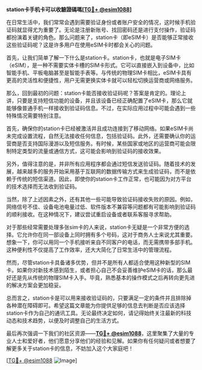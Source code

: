 **station卡手机卡可以收驗證碼嗎[[TG💪+ @esim1088](https://t.me/s/esim1088)]**

在日常生活中，我们常常会遇到需要验证身份或者账户安全的情况，这时候手机验证码就显得尤为重要了。无论是注册新账号、找回密码还是进行支付操作，验证码都扮演着关键的角色。那么问题来了，station卡（即eSIM卡）是否能够正常接收这些验证码呢？这是许多用户在使用eSIM卡时都会关心的问题。

首先，让我们简单了解一下什么是station卡。station卡，也就是电子SIM卡（eSIM），是一种不需要实体卡槽的SIM卡形式。它可以直接嵌入到设备中，比如智能手机、平板电脑甚至是智能手表等。与传统的物理SIM卡相比，eSIM卡具有更高的灵活性和便捷性，用户无需更换实体卡就可以轻松切换运营商或网络服务。

那么，回到最初的问题：station卡能否接收验证码呢？答案是肯定的。理论上讲，只要是支持短信功能的设备，并且该设备已经正确配置了eSIM卡，那么它就能够像普通手机一样接收到验证码信息。不过，在实际应用过程中可能会遇到一些特殊情况需要特别注意。

首先，确保你的station卡已经被激活并且成功连接到了移动网络。如果eSIM卡尚未完成设置流程，自然无法接收任何信息，包括验证码。此外，还需要确认你的运营商是否支持国际漫游以及短信服务。有时候，某些国家或地区的运营商可能会限制特定类型的流量或通信方式，这可能会影响到验证码的接收效果。

另外，值得注意的是，并非所有应用程序都会通过短信发送验证码。随着技术的发展，越来越多的服务开始采用基于互联网的数据传输方式来生成验证码，而不是依赖于传统的短信渠道。因此，即使你的station卡工作正常，也可能因为对方平台的技术选择而无法收到验证码。

当然，除了上述因素之外，还有其他一些可能导致验证码接收失败的原因。例如，网络信号不佳、设备电池电量过低、软件版本不兼容等问题都有可能影响到验证码的顺利接收。在这种情况下，建议尝试重启设备或者联系客服寻求帮助。

对于那些经常需要处理多张sim卡的人来说，station卡无疑是一个非常方便的选择。它允许你在同一部设备上同时拥有多个号码，这对于商务人士来说尤其重要。想象一下，你可以用同一个手机接听来自不同客户的电话，而无需携带多部手机。这种便利性不仅提高了工作效率，还大大简化了日常生活中的管理流程。

然而，尽管station卡具备诸多优势，但并不是所有人都适合使用这种新型的SIM卡。如果你对新技术感到陌生，或者担心自己不会妥善维护eSIM卡的话，那么最好还是先从传统的物理SIM卡入手。毕竟，熟悉基本的操作模式之后再转向更先进的解决方案会更加稳妥。

总而言之，station卡是可以用来接收验证码的，只要满足一定的条件并且排除掉各种潜在障碍即可。希望这篇文章能为你提供足够的信息去判断是否应该选择station卡作为自己的通讯工具。无论最终决定如何，请记得始终关注最新的科技动态和技术趋势，以便及时调整自己的生活方式。

最后再次强调一下我们的社区资源——**[TG💪+ @esim1088](https://t.me/s/esim1088)**，这里聚集了大量的专业人士和爱好者，他们愿意分享他们的经验和见解。如果你有任何疑问或者想要了解更多关于station卡的信息，不妨加入这个大家庭吧！

[[TG💪+ @esim1088](https://t.me/s/esim1088) ![Image](https://i.postimg.cc/4NQfJmqS/Snipaste-2025-05-13-00-14-12.png)]